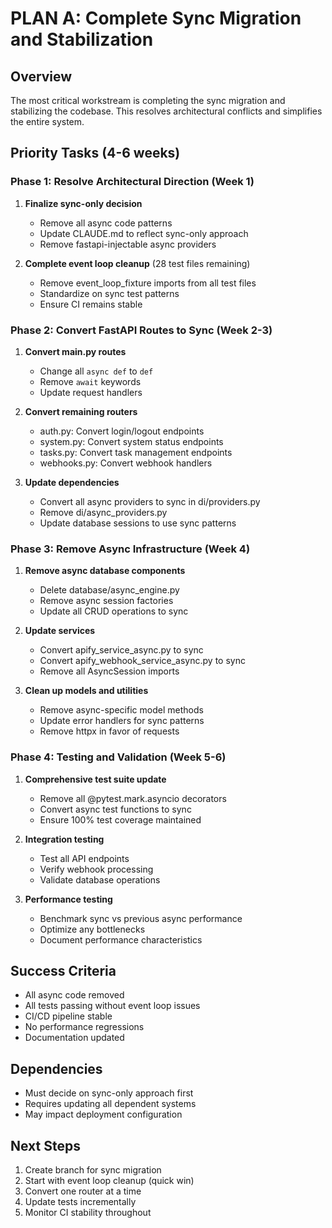 # PLAN A: Complete Sync Migration and Stabilization

## Overview
The most critical workstream is completing the sync migration and stabilizing the codebase. This resolves architectural conflicts and simplifies the entire system.

## Priority Tasks (4-6 weeks)

### Phase 1: Resolve Architectural Direction (Week 1)
1. **Finalize sync-only decision**
   - Remove all async code patterns
   - Update CLAUDE.md to reflect sync-only approach
   - Remove fastapi-injectable async providers

2. **Complete event loop cleanup** (28 test files remaining)
   - Remove event_loop_fixture imports from all test files
   - Standardize on sync test patterns
   - Ensure CI remains stable

### Phase 2: Convert FastAPI Routes to Sync (Week 2-3)
1. **Convert main.py routes**
   - Change all `async def` to `def`
   - Remove `await` keywords
   - Update request handlers

2. **Convert remaining routers**
   - auth.py: Convert login/logout endpoints
   - system.py: Convert system status endpoints
   - tasks.py: Convert task management endpoints
   - webhooks.py: Convert webhook handlers

3. **Update dependencies**
   - Convert all async providers to sync in di/providers.py
   - Remove di/async_providers.py
   - Update database sessions to use sync patterns

### Phase 3: Remove Async Infrastructure (Week 4)
1. **Remove async database components**
   - Delete database/async_engine.py
   - Remove async session factories
   - Update all CRUD operations to sync

2. **Update services**
   - Convert apify_service_async.py to sync
   - Convert apify_webhook_service_async.py to sync
   - Remove all AsyncSession imports

3. **Clean up models and utilities**
   - Remove async-specific model methods
   - Update error handlers for sync patterns
   - Remove httpx in favor of requests

### Phase 4: Testing and Validation (Week 5-6)
1. **Comprehensive test suite update**
   - Remove all @pytest.mark.asyncio decorators
   - Convert async test functions to sync
   - Ensure 100% test coverage maintained

2. **Integration testing**
   - Test all API endpoints
   - Verify webhook processing
   - Validate database operations

3. **Performance testing**
   - Benchmark sync vs previous async performance
   - Optimize any bottlenecks
   - Document performance characteristics

## Success Criteria
- All async code removed
- All tests passing without event loop issues
- CI/CD pipeline stable
- No performance regressions
- Documentation updated

## Dependencies
- Must decide on sync-only approach first
- Requires updating all dependent systems
- May impact deployment configuration

## Next Steps
1. Create branch for sync migration
2. Start with event loop cleanup (quick win)
3. Convert one router at a time
4. Update tests incrementally
5. Monitor CI stability throughout
